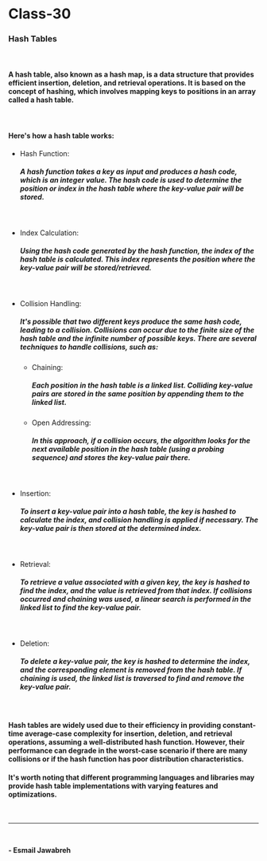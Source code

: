 # Class-30

### Hash Tables
<br>

#### A hash table, also known as a hash map, is a data structure that provides efficient insertion, deletion, and retrieval operations. It is based on the concept of hashing, which involves mapping keys to positions in an array called a hash table.

<br>

#### Here's how a hash table works:

- Hash Function: 
    ##### A hash function takes a key as input and produces a hash code, which is an integer value. The hash code is used to determine the position or index in the hash table where the key-value pair will be stored.

<br>

- Index Calculation: 
    ##### Using the hash code generated by the hash function, the index of the hash table is calculated. This index represents the position where the key-value pair will be stored/retrieved.

<br>

- Collision Handling: 
    ##### It's possible that two different keys produce the same hash code, leading to a collision. Collisions can occur due to the finite size of the hash table and the infinite number of possible keys. There are several techniques to handle collisions, such as:

    - Chaining: 
        ##### Each position in the hash table is a linked list. Colliding key-value pairs are stored in the same position by appending them to the linked list.

    - Open Addressing: 
        ##### In this approach, if a collision occurs, the algorithm looks for the next available position in the hash table (using a probing sequence) and stores the key-value pair there.

<br>

- Insertion: 
    ##### To insert a key-value pair into a hash table, the key is hashed to calculate the index, and collision handling is applied if necessary. The key-value pair is then stored at the determined index.

<br>

- Retrieval: 
    ##### To retrieve a value associated with a given key, the key is hashed to find the index, and the value is retrieved from that index. If collisions occurred and chaining was used, a linear search is performed in the linked list to find the key-value pair.

<br>

- Deletion: 
    ##### To delete a key-value pair, the key is hashed to determine the index, and the corresponding element is removed from the hash table. If chaining is used, the linked list is traversed to find and remove the key-value pair.

<br>

#### Hash tables are widely used due to their efficiency in providing constant-time average-case complexity for insertion, deletion, and retrieval operations, assuming a well-distributed hash function. However, their performance can degrade in the worst-case scenario if there are many collisions or if the hash function has poor distribution characteristics.

#### It's worth noting that different programming languages and libraries may provide hash table implementations with varying features and optimizations.


<br>

---
<br>

**- Esmail Jawabreh**
